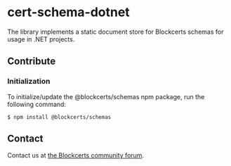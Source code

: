 # cert-schema-dotnet

The library implements a static document store for Blockcerts schemas for usage in .NET projects. 

## Contribute

### Initialization

To initialize/update the @blockcerts/schemas npm package, run the following command:

```
$ npm install @blockcerts/schemas
```

## Contact

Contact us at [the Blockcerts community forum](http://community.blockcerts.org/).
